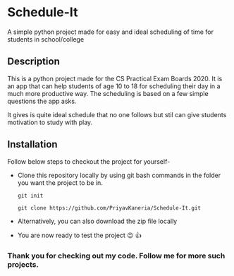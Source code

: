 # Schedule-It
A simple python project made for easy and ideal scheduling of time for students in school/college

## Description
This is a python project made for the CS Practical Exam Boards 2020.
It is an app that can help students of age 10 to 18 for scheduling their day in a much more productive way.
The scheduling is based on a few simple questions the app asks.

It gives is quite ideal schedule that no one follows but stil can give students motivation to study with play.

## Installation
Follow below steps to checkout the project for yourself-
- Clone this repository locally by using git bash commands in the folder you want the project to be in.

  `git init`
  
  `git clone https://github.com/PriyavKaneria/Schedule-It.git`
- Alternatively, you can also download the zip file locally
- You are now ready to test the project :wink: :thumbsup:

### Thank you for checking out my code. Follow me for more such projects.
